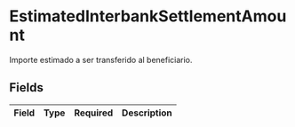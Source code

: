 # EstimatedInterbankSettlementAmount

Importe estimado a ser transferido al beneficiario.


## Fields

| Field       | Type        | Required    | Description |
| ----------- | ----------- | ----------- | ----------- |